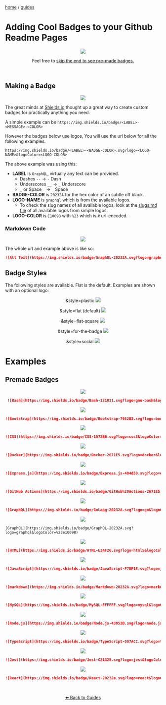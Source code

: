 <p><a href="/">home</a> / <a href="/guides">guides</a></p>
<div class="rainbow-retro"></div>

# Adding Cool Badges to your Github Readme Pages

<div align="center">
 <img src="https://img.shields.io/badge/GraphQL-20232A.svg?logo=graphql&logoColor=%23e10098" />
 <p>
  Feel free to <a href="#examples">skip the end to see pre-made badges. </a>
 </p>
</div> 
<p class="spacers"> <br /></p>


## Making a Badge



<div align="center">
 <p>
  <img src="https://img.shields.io/badge/GraphQL-20232A.svg?logo=graphql&logoColor=%23e10098" />
 </p>
</div> 


The great minds at [Shields.io](https://shields.io/) thought up a great way to create custom badges for practically anything you need. 

A simple example can be `https://img.shields.io/badge/<LABEL>-<MESSAGE>-<COLOR>`

However the badges below use logos, You will use the url below for all the following examples. 

`https://img.shields.io/badge/<LABEL>-<BADGE-COLOR>.svg?logo=<LOGO-NAME>&logoColor=<LOGO-COLOR>`

The above example was using this:

 * **LABEL** is `GraphQL`, virtually any text can be provided.
   * Dashes `--`	→	`-` Dash
   * Underscores `__`	→	`_` Underscore
   * `_` or Space ` ` 	→	` ` Space
 * **BADGE-COLOR** is `20232A` for the hex color of an subtle off black.
 * **LOGO-NAME** is `graphql` which is from the available logos. 
   * To check the slug names of all available logos, look at the <a href="https://github.com/simple-icons/simple-icons/blob/develop/slugs.md">slugs.md file</a> of all available logos from simple logos.
 * **LOGO-COLOR** is `E10098` with `%23` which is `#` url-encoded.


### Markdown Code

<div align="center">
 <p>
  <img src="https://img.shields.io/badge/GraphQL-20232A.svg?logo=graphql&logoColor=%23e10098" />
 </p>
</div> 

The whole url and example above is like so: 

```md
![Alt Text](https://img.shields.io/badge/GraphQL-20232A.svg?logo=graphql&logoColor=%23E10098)
```


## Badge Styles

The following styles are available. Flat is the default. Examples are shown with an optional logo:

<div align="center">
  <p>&style=plastic <img src="https://img.shields.io/badge/Plastic-20232A.svg?logo=Gunicorn&logoColor=%23E10098&style=plastic" /></p>
</div> 

<div align="center">
 <p>&style=flat (default) <img src="https://img.shields.io/badge/plastic-20232A.svg?logo=Gunicorn&logoColor=%23E10098&style=plastic" /></p>
</div> 

<div align="center">
 <p>&style=flat-square <img src="https://img.shields.io/badge/flat-20232A.svg?logo=Gunicorn&logoColor=%23E10098&style=flat" /></p>
</div> 

<div align="center">
  <p>&style=for-the-badge <img src="https://img.shields.io/badge/for--the--badge-20232A.svg?logo=Gunicorn&logoColor=%23E10098&style=for-the-badge" />
</div> 

<div align="center">
  <p>&style=social <img src="https://img.shields.io/badge/social-20232A.svg?logo=Gunicorn&logoColor=%23E10098&style=social" /></p>
</div> 

# Examples

## Premade Badges 

<div align="center">
 <img src="https://img.shields.io/badge/Bash-121011.svg?logo=gnu-bash&logoColor=white" />
</div> 


```md
 ![Bash](https://img.shields.io/badge/Bash-121011.svg?logo=gnu-bash&logoColor=white)
```

<div align="center">
 <img src="https://img.shields.io/badge/Bootstrap-7952B3.svg?logo=bootstrap&logoColor=white" />
</div> 

```md
![Bootstrap](https://img.shields.io/badge/Bootstrap-7952B3.svg?logo=bootstrap&logoColor=white)
```

<div align="center">
 <img src="https://img.shields.io/badge/CSS-1572B6.svg?logo=css3&logoColor=white" />
</div> 
 
```md
![CSS](https://img.shields.io/badge/CSS-1572B6.svg?logo=css3&logoColor=white)
```

<div align="center">
 <img src="https://img.shields.io/badge/Docker-2671E5.svg?logo=docker&logoColor=white" />
</div> 

```md
![Docker](https://img.shields.io/badge/Docker-2671E5.svg?logo=docker&logoColor=white)
```

<div align="center">
 <img src="https://img.shields.io/badge/Express.js-404d59.svg?logo=express&logoColor=white" />
</div> 

```md
![Express.js](https://img.shields.io/badge/Express.js-404d59.svg?logo=express&logoColor=white)
```

<div align="center">
 <img src="https://img.shields.io/badge/GitHub%20Actions-2671E5.svg?logo=github%20actions&logoColor=white" />
</div> 

```md
![GitHub Actions](https://img.shields.io/badge/GitHub%20Actions-2671E5.svg?logo=github%20actions&logoColor=white)
```

<div align="center">
 <img src="https://img.shields.io/badge/GoLang-20232A.svg?logo=go&logoColor=%2379D4FD" />
</div> 

```md
![GraphQL](https://img.shields.io/badge/GoLang-20232A.svg?logo=go&logoColor=%2379D4FD)
```

<div align="center">
 <img src="https://img.shields.io/badge/GraphQL-20232A.svg?logo=graphql&logoColor=%23e10098" />
</div> 

```md!
[GraphQL](https://img.shields.io/badge/GraphQL-20232A.svg?logo=graphql&logoColor=%23e10098)
```

<div align="center">
 <img src="https://img.shields.io/badge/HTML-E34F26.svg?logo=html5&logoColor=white" />
</div> 

```md
![HTML](https://img.shields.io/badge/HTML-E34F26.svg?logo=html5&logoColor=white)
```

<div align="center">
 <img src="https://img.shields.io/badge/JavaScript-F7DF1E.svg?logo=javascript&logoColor=black" />
</div> 

```md
![JavaScript](https://img.shields.io/badge/JavaScript-F7DF1E.svg?logo=javascript&logoColor=black)
```

<div align="center">
 <img src="https://img.shields.io/badge/Markdown-20232A.svg?logo=markdown&logoColor=white" />
</div> 

```md
![markdown](https://img.shields.io/badge/Markdown-20232A.svg?logo=markdown&logoColor=white)
```

<div align="center">
 <img src="https://img.shields.io/badge/MySQL-FFFFFF.svg?logo=mysql&logoColor=%23007ACC" />
</div> 

```md
![MySQL](https://img.shields.io/badge/MySQL-FFFFFF.svg?logo=mysql&logoColor=%23007ACC)
```



<div align="center">
 <img src="https://img.shields.io/badge/Node.js-43853D.svg?logo=node.js&logoColor=white" />
</div> 

```md
![Node.js](https://img.shields.io/badge/Node.js-43853D.svg?logo=node.js&logoColor=white)
```

<div align="center">
 <img src="https://img.shields.io/badge/TypeScript-007ACC.svg?logo=typescript&logoColor=white" />
</div> 

```md
![TypeScript](https://img.shields.io/badge/TypeScript-007ACC.svg?logo=typescript&logoColor=white)
```

<div align="center">
 <img src="https://img.shields.io/badge/Jest-C21325.svg?logo=jest&logoColor=white" />
</div> 

```md
![Jest](https://img.shields.io/badge/Jest-C21325.svg?logo=jest&logoColor=white)
```

<div align="center">
 <img src="https://img.shields.io/badge/React-20232a.svg?logo=react&logoColor=%2361DAFB" />
</div> 

```md
![React](https://img.shields.io/badge/React-20232a.svg?logo=react&logoColor=%2361DAFB)
```








<p class="spacers"> <br /></p>
<div align="center" >
  <p>
    <a href="https://beau.sh/guides/">⬅️ Back to Guides</a>
  </p>
</div>
